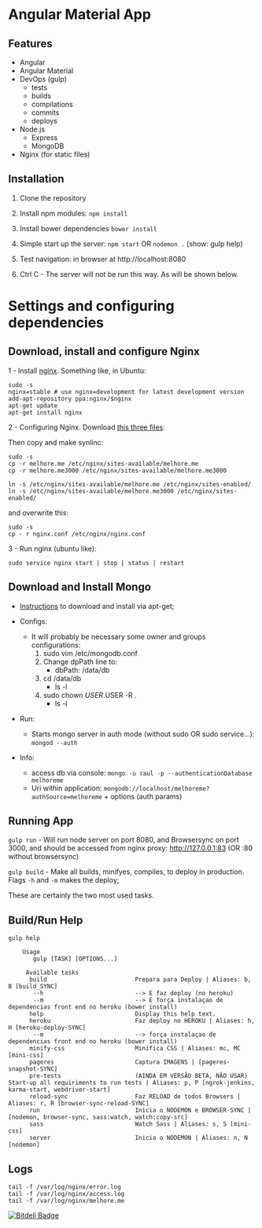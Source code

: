 # Angular Material App

## Features
* Angular
* Angular Material
* DevOps (gulp)
    * tests
    * builds
    * compilations
    * commits
    * deploys
* Node.js
    * Express
    * MongoDB
* Nginx (for static files)


## Installation
1. Clone the repository
2. Install npm modules: `npm install`
3. Install bower dependencies `bower install`
4. Simple start up the server: `npm start` OR  `nodemon .` (show: gulp help)

5. Test navigation: in browser at http://localhost:8080
6. Ctrl C - The server will not be run this way. As will be shown below.

# Settings and configuring dependencies

## Download, install and configure Nginx

1 - Install [nginx](https://www.nginx.com/resources/wiki/start/topics/tutorials/install/). Something like, in Ubuntu:

    sudo -s
    nginx=stable # use nginx=development for latest development version
    add-apt-repository ppa:nginx/$nginx
    apt-get update
    apt-get install nginx

2 - Configuring Nginx. Download [this three files](https://drive.google.com/open?id=0B7xj8KJbuS8vSXV0MVY0eUlkU0k):

Then copy and make synlinc:
    
    sudo -s
    cp -r melhore.me /etc/nginx/sites-available/melhore.me
    cp -r melhore.me3000 /etc/nginx/sites-available/melhore.me3000
    
    ln -s /etc/nginx/sites-available/melhore.me /etc/nginx/sites-enabled/
    ln -s /etc/nginx/sites-available/melhore.me3000 /etc/nginx/sites-enabled/

and overwrite this:
    
    sudo -s
    cp - r nginx.conf /etc/nginx/nginx.conf
    
3 - Run nginx (ubuntu like):
    
    sudo service nginx start | stop | status | restart
    

## Download and Install Mongo

* [Instructions](https://docs.mongodb.org/manual/tutorial/install-mongodb-on-ubuntu/) to download and install via apt-get;
* Configs:
    * It will probably be necessary some owner and groups configurations:
        1. sudo vim /etc/mongodb.conf
        2. Change dpPath line to:
            * dbPath: /data/db
        3. cd /data/db
            * ls -l
        4. sudo chown $USER.$USER -R .
            * ls -l
* Run:
    * Starts mongo server in auth mode (without sudo OR sudo service...): `mongod --auth`
    
* Info:
    * access db via console: `mongo -u raul -p --authenticationDatabase melhoreme`
    * Uri within application: `mongodb://localhost/melhoreme?authSource=melhoreme` + options  (auth params)

## Running App

`gulp run` - Will run node server on port 8080, and Browsersync on port 3000, and should be accessed from nginx proxy: http://127.0.0.1:83 (OR :80 without browsersync)

`gulp build` - Make all builds, minifyes, compiles, to deploy in production. Flags `-h` and `-m` makes the deploy;

These are certainly the two most used tasks.

## Build/Run Help
`gulp help`

        Usage
           gulp [TASK] [OPTIONS...]
         
         Available tasks
          build                         Prepara para Deploy | Aliases: b, B [build_SYNC] 
           --h                          --> E faz deploy (no heroku) 
           --m                          --> E força instalaçao de dependencias front end no heroku (bower install)
          help                          Display this help text.
          heroku                        Faz deploy no HEROKU | Aliases: h, H [heroku-deploy-SYNC] 
           --m                          --> força instalaçao de dependencias front end no heroku (bower install)
          minify-css                    Minifica CSS | Aliases: mc, MC [mini-css]
          pageres                       Captura IMAGENS | [pageres-snapshot-SYNC]
          pre-tests                     (AINDA EM VERSÃO BETA, NÃO USAR) Start-up all requiriments to run tests | Aliases: p, P [ngrok-jenkins, karma-start, webdriver-start]
          reload-sync                   Faz RELOAD de todos Browsers | Aliases: r, R [browser-sync-reload-SYNC]
          run                           Inicia o NODEMON e BROWSER-SYNC | [nodemon, browser-sync, sass:watch, watch:copy-src]
          sass                          Watch Sass | Aliases: s, S [mini-css]
          server                        Inicia o NODEMON | Aliases: n, N [nodemon]

## Logs

    tail -f /var/log/nginx/error.log
    tail -f /var/log/nginx/access.log
    tail -f /var/log/nginx/melhore.me


[![Bitdeli Badge](https://d2weczhvl823v0.cloudfront.net/raul010/melhoreme/trend.png)](https://bitdeli.com/free "Bitdeli Badge")


